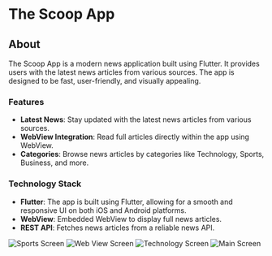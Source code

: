 # The Scoop App

## About

The Scoop App is a modern news application built using Flutter. It provides users with the latest news articles from various sources. The app is designed to be fast, user-friendly, and visually appealing.

### Features

- **Latest News**: Stay updated with the latest news articles from various sources.
- **WebView Integration**: Read full articles directly within the app using WebView.
- **Categories**: Browse news articles by categories like Technology, Sports, Business, and more.

### Technology Stack

- **Flutter**: The app is built using Flutter, allowing for a smooth and responsive UI on both iOS and Android platforms.
- **WebView**: Embedded WebView to display full news articles.
- **REST API**: Fetches news articles from a reliable news API.


![Sports Screen](https://github.com/Absattar22/The_Scoop/assets/116181912/b3f8f8e1-abb8-4ccd-bbbc-db4e9e4f51bc)
![Web View Screen](https://github.com/Absattar22/The_Scoop/assets/116181912/cd394619-050f-4086-aee4-78298f0da307)
![Technology Screen](https://github.com/Absattar22/The_Scoop/assets/116181912/5846179d-6f35-4e36-a89a-ed6a19d5d4b4)
![Main Screen](https://github.com/Absattar22/The_Scoop/assets/116181912/bbe4068d-71c3-4b26-a307-c0d82d1d9deb)


